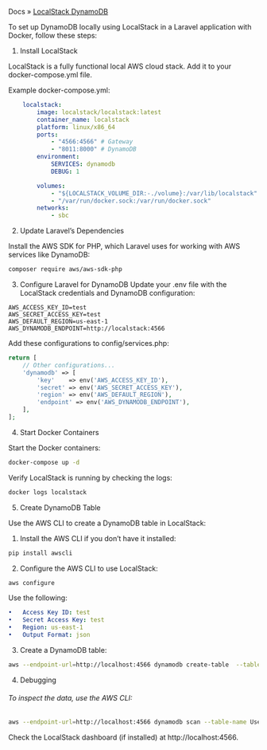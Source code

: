 Docs » [LocalStack DynamoDB](https://docs.localstack.cloud/user-guide/aws/dynamodb/)

To set up DynamoDB locally using LocalStack in a Laravel application with Docker, follow these steps:

1. Install LocalStack

LocalStack is a fully functional local AWS cloud stack. Add it to your docker-compose.yml file.

Example docker-compose.yml:
```yaml
    localstack:
        image: localstack/localstack:latest
        container_name: localstack
        platform: linux/x86_64
        ports:
            - "4566:4566" # Gateway
            - "8011:8000" # DynamoDB
        environment:
            SERVICES: dynamodb
            DEBUG: 1

        volumes:
            - "${LOCALSTACK_VOLUME_DIR:-./volume}:/var/lib/localstack"
            - "/var/run/docker.sock:/var/run/docker.sock"
        networks:
            - sbc
```

2. Update Laravel’s Dependencies

Install the AWS SDK for PHP, which Laravel uses for working with AWS services like DynamoDB:

```bash
composer require aws/aws-sdk-php
```

3. Configure Laravel for DynamoDB
Update your .env file with the LocalStack credentials and DynamoDB configuration:

```dotenv
AWS_ACCESS_KEY_ID=test
AWS_SECRET_ACCESS_KEY=test
AWS_DEFAULT_REGION=us-east-1
AWS_DYNAMODB_ENDPOINT=http://localstack:4566
```

Add these configurations to config/services.php:
```php
return [
    // Other configurations...
    'dynamodb' => [
        'key'    => env('AWS_ACCESS_KEY_ID'),
        'secret' => env('AWS_SECRET_ACCESS_KEY'),
        'region' => env('AWS_DEFAULT_REGION'),
        'endpoint' => env('AWS_DYNAMODB_ENDPOINT'),
    ],
];
````

4. Start Docker Containers

Start the Docker containers:

```bash
docker-compose up -d
```

Verify LocalStack is running by checking the logs:

```bash
docker logs localstack
```

5. Create DynamoDB Table

Use the AWS CLI to create a DynamoDB table in LocalStack:
1.	Install the AWS CLI if you don’t have it installed:

```bash
pip install awscli
```

2.	Configure the AWS CLI to use LocalStack:

```bash
aws configure
```

Use the following:
```yaml
•	Access Key ID: test
•	Secret Access Key: test
•	Region: us-east-1
•	Output Format: json
```

3.	Create a DynamoDB table:

```bash
aws --endpoint-url=http://localhost:4566 dynamodb create-table  --table-name Users --attribute-definitions AttributeName=id,AttributeType=S --key-schema AttributeName=id,KeyType=HASH  --provisioned-throughput ReadCapacityUnits=5,WriteCapacityUnits=5
```


4. Debugging
###### To inspect the data, use the AWS CLI:

```bash
aws --endpoint-url=http://localhost:4566 dynamodb scan --table-name Users
```


Check the LocalStack dashboard (if installed) at http://localhost:4566.
